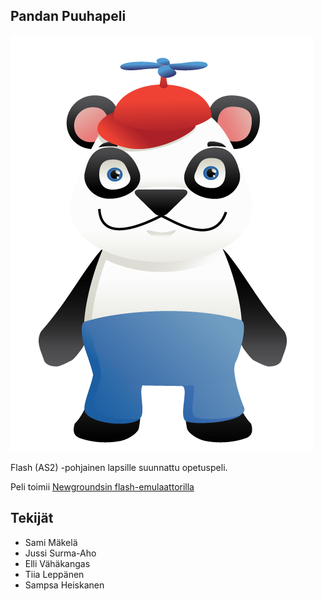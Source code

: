 ## Pandan Puuhapeli

![](https://github.com/httpsterio/Pandan-Puuhapeli/blob/main/src/panda.png)

Flash (AS2) -pohjainen lapsille suunnattu opetuspeli.

Peli toimii [Newgroundsin flash-emulaattorilla](https://www.newgrounds.com/flash/player)

## Tekijät

- Sami Mäkelä
- Jussi Surma-Aho
- Elli Vähäkangas
- Tiia Leppänen
- Sampsa Heiskanen